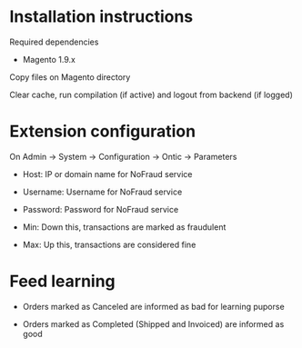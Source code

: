 # Installation instructions

Required dependencies

- Magento 1.9.x

Copy files on Magento directory

Clear cache, run compilation (if active) and logout from backend (if logged)

# Extension configuration

On Admin -> System -> Configuration -> Ontic -> Parameters

- Host: IP or domain name for NoFraud service

- Username: Username for NoFraud service

- Password: Password for NoFraud service

- Min: Down this, transactions are marked as fraudulent

- Max: Up this, transactions are considered fine

# Feed learning

- Orders marked as Canceled are informed as bad for learning puporse

- Orders marked as Completed (Shipped and Invoiced) are informed as good
